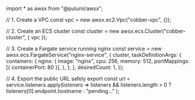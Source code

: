 import * as awsx from "@pulumi/awsx";

// 1. Create a VPC
const vpc = new awsx.ec2.Vpc("cobber-vpc", {});

// 2. Create an ECS cluster
const cluster = new awsx.ecs.Cluster("cobber-cluster", { vpc });

// 3. Create a Fargate service running nginx
const service = new awsx.ecs.FargateService("nginx-service", {
    cluster,
    taskDefinitionArgs: {
        containers: {
            nginx: {
                image: "nginx",
                cpu: 256,
                memory: 512,
                portMappings: [{ containerPort: 80 }],
            },
        },
    },
    desiredCount: 1,
});

// 4. Export the public URL safely
export const url = service.listeners.apply(listeners =>
    listeners && listeners.length > 0 ? listeners[0].endpoint.hostname : "pending..."
);
